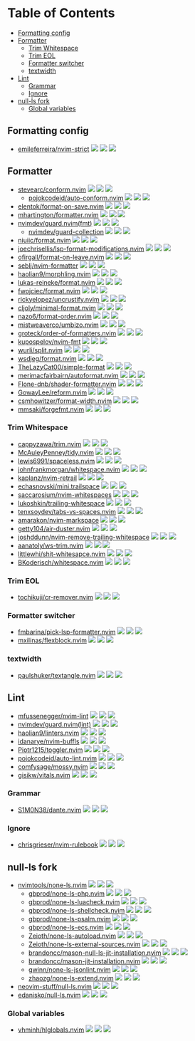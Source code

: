 # Table of Contents

<!-- toc -->

- [Formatting config](#formatting-config)
- [Formatter](#formatter)
  - [Trim Whitespace](#trim-whitespace)
  - [Trim EOL](#trim-eol)
  - [Formatter switcher](#formatter-switcher)
  - [textwidth](#textwidth)
- [Lint](#lint)
  - [Grammar](#grammar)
  - [Ignore](#ignore)
- [null-ls fork](#null-ls-fork)
  - [Global variables](#global-variables)

<!-- tocstop -->

## Formatting config

- [emileferreira/nvim-strict](https://github.com/emileferreira/nvim-strict) ![](https://img.shields.io/github/stars/emileferreira/nvim-strict) ![](https://img.shields.io/github/last-commit/emileferreira/nvim-strict) ![](https://img.shields.io/github/commit-activity/y/emileferreira/nvim-strict)

## Formatter

- [stevearc/conform.nvim](https://github.com/stevearc/conform.nvim) ![](https://img.shields.io/github/stars/stevearc/conform.nvim) ![](https://img.shields.io/github/last-commit/stevearc/conform.nvim) ![](https://img.shields.io/github/commit-activity/y/stevearc/conform.nvim)
  - [pojokcodeid/auto-conform.nvim](https://github.com/pojokcodeid/auto-conform.nvim) ![](https://img.shields.io/github/stars/pojokcodeid/auto-conform.nvim) ![](https://img.shields.io/github/last-commit/pojokcodeid/auto-conform.nvim) ![](https://img.shields.io/github/commit-activity/y/pojokcodeid/auto-conform.nvim)
- [elentok/format-on-save.nvim](https://github.com/elentok/format-on-save.nvim) ![](https://img.shields.io/github/stars/elentok/format-on-save.nvim) ![](https://img.shields.io/github/last-commit/elentok/format-on-save.nvim) ![](https://img.shields.io/github/commit-activity/y/elentok/format-on-save.nvim)
- [mhartington/formatter.nvim](https://github.com/mhartington/formatter.nvim) ![](https://img.shields.io/github/stars/mhartington/formatter.nvim) ![](https://img.shields.io/github/last-commit/mhartington/formatter.nvim) ![](https://img.shields.io/github/commit-activity/y/mhartington/formatter.nvim)
- [nvimdev/guard.nvim(fmt)](https://github.com/nvimdev/guard.nvim) ![](https://img.shields.io/github/stars/nvimdev/guard.nvim) ![](https://img.shields.io/github/last-commit/nvimdev/guard.nvim) ![](https://img.shields.io/github/commit-activity/y/nvimdev/guard.nvim)
  - [nvimdev/guard-collection](https://github.com/nvimdev/guard-collection) ![](https://img.shields.io/github/stars/nvimdev/guard-collection) ![](https://img.shields.io/github/last-commit/nvimdev/guard-collection) ![](https://img.shields.io/github/commit-activity/y/nvimdev/guard-collection)
- [niuiic/format.nvim](https://github.com/niuiic/format.nvim) ![](https://img.shields.io/github/stars/niuiic/format.nvim) ![](https://img.shields.io/github/last-commit/niuiic/format.nvim) ![](https://img.shields.io/github/commit-activity/y/niuiic/format.nvim)
- [joechrisellis/lsp-format-modifications.nvim](https://github.com/joechrisellis/lsp-format-modifications.nvim) ![](https://img.shields.io/github/stars/joechrisellis/lsp-format-modifications.nvim) ![](https://img.shields.io/github/last-commit/joechrisellis/lsp-format-modifications.nvim) ![](https://img.shields.io/github/commit-activity/y/joechrisellis/lsp-format-modifications.nvim)
- [ofirgall/format-on-leave.nvim](https://github.com/ofirgall/format-on-leave.nvim) ![](https://img.shields.io/github/stars/ofirgall/format-on-leave.nvim) ![](https://img.shields.io/github/last-commit/ofirgall/format-on-leave.nvim) ![](https://img.shields.io/github/commit-activity/y/ofirgall/format-on-leave.nvim)
- [seblj/nvim-formatter](https://github.com/seblj/nvim-formatter) ![](https://img.shields.io/github/stars/seblj/nvim-formatter) ![](https://img.shields.io/github/last-commit/seblj/nvim-formatter) ![](https://img.shields.io/github/commit-activity/y/seblj/nvim-formatter)
- [haolian9/morphling.nvim](https://github.com/haolian9/morphling.nvim) ![](https://img.shields.io/github/stars/haolian9/morphling.nvim) ![](https://img.shields.io/github/last-commit/haolian9/morphling.nvim) ![](https://img.shields.io/github/commit-activity/y/haolian9/morphling.nvim)
- [lukas-reineke/format.nvim](https://github.com/lukas-reineke/format.nvim) ![](https://img.shields.io/github/stars/lukas-reineke/format.nvim) ![](https://img.shields.io/github/last-commit/lukas-reineke/format.nvim) ![](https://img.shields.io/github/commit-activity/y/lukas-reineke/format.nvim)
- [fwojciec/format.nvim](https://github.com/fwojciec/format.nvim) ![](https://img.shields.io/github/stars/fwojciec/format.nvim) ![](https://img.shields.io/github/last-commit/fwojciec/format.nvim) ![](https://img.shields.io/github/commit-activity/y/fwojciec/format.nvim)
- [rickyelopez/uncrustify.nvim](https://github.com/rickyelopez/uncrustify.nvim) ![](https://img.shields.io/github/stars/rickyelopez/uncrustify.nvim) ![](https://img.shields.io/github/last-commit/rickyelopez/uncrustify.nvim) ![](https://img.shields.io/github/commit-activity/y/rickyelopez/uncrustify.nvim)
- [cljoly/minimal-format.nvim](https://github.com/cljoly/minimal-format.nvim) ![](https://img.shields.io/github/stars/cljoly/minimal-format.nvim) ![](https://img.shields.io/github/last-commit/cljoly/minimal-format.nvim) ![](https://img.shields.io/github/commit-activity/y/cljoly/minimal-format.nvim)
- [nazo6/format-order.nvim](https://github.com/nazo6/format-order.nvim) ![](https://img.shields.io/github/stars/nazo6/format-order.nvim) ![](https://img.shields.io/github/last-commit/nazo6/format-order.nvim) ![](https://img.shields.io/github/commit-activity/y/nazo6/format-order.nvim)
- [mistweaverco/umbizo.nvim](https://github.com/mistweaverco/umbizo.nvim) ![](https://img.shields.io/github/stars/mistweaverco/umbizo.nvim) ![](https://img.shields.io/github/last-commit/mistweaverco/umbizo.nvim) ![](https://img.shields.io/github/commit-activity/y/mistweaverco/umbizo.nvim)
- [groteck/order-of-formatters.nvim](https://github.com/groteck/order-of-formatters.nvim) ![](https://img.shields.io/github/stars/groteck/order-of-formatters.nvim) ![](https://img.shields.io/github/last-commit/groteck/order-of-formatters.nvim) ![](https://img.shields.io/github/commit-activity/y/groteck/order-of-formatters.nvim)
- [kupospelov/nvim-fmt](https://github.com/kupospelov/nvim-fmt) ![](https://img.shields.io/github/stars/kupospelov/nvim-fmt) ![](https://img.shields.io/github/last-commit/kupospelov/nvim-fmt) ![](https://img.shields.io/github/commit-activity/y/kupospelov/nvim-fmt)
- [wurli/split.nvim](https://github.com/wurli/split.nvim) ![](https://img.shields.io/github/stars/wurli/split.nvim) ![](https://img.shields.io/github/last-commit/wurli/split.nvim) ![](https://img.shields.io/github/commit-activity/y/wurli/split.nvim)
- [wsdjeg/format.nvim](https://github.com/wsdjeg/format.nvim) ![](https://img.shields.io/github/stars/wsdjeg/format.nvim) ![](https://img.shields.io/github/last-commit/wsdjeg/format.nvim) ![](https://img.shields.io/github/commit-activity/y/wsdjeg/format.nvim)
- [TheLazyCat00/simple-format](https://github.com/TheLazyCat00/simple-format) ![](https://img.shields.io/github/stars/TheLazyCat00/simple-format) ![](https://img.shields.io/github/last-commit/TheLazyCat00/simple-format) ![](https://img.shields.io/github/commit-activity/y/TheLazyCat00/simple-format)
- [merimacfairbairn/autoformat.nvim](https://github.com/merimacfairbairn/autoformat.nvim) ![](https://img.shields.io/github/stars/merimacfairbairn/autoformat.nvim) ![](https://img.shields.io/github/last-commit/merimacfairbairn/autoformat.nvim) ![](https://img.shields.io/github/commit-activity/y/merimacfairbairn/autoformat.nvim)
- [Flone-dnb/shader-formatter.nvim](https://github.com/Flone-dnb/shader-formatter.nvim) ![](https://img.shields.io/github/stars/Flone-dnb/shader-formatter.nvim) ![](https://img.shields.io/github/last-commit/Flone-dnb/shader-formatter.nvim) ![](https://img.shields.io/github/commit-activity/y/Flone-dnb/shader-formatter.nvim)
- [GowayLee/reform.nvim](https://github.com/GowayLee/reform.nvim) ![](https://img.shields.io/github/stars/GowayLee/reform.nvim) ![](https://img.shields.io/github/last-commit/GowayLee/reform.nvim) ![](https://img.shields.io/github/commit-activity/y/GowayLee/reform.nvim)
- [csmhowitzer/format-width.nvim](https://github.com/csmhowitzer/format-width.nvim) ![](https://img.shields.io/github/stars/csmhowitzer/format-width.nvim) ![](https://img.shields.io/github/last-commit/csmhowitzer/format-width.nvim) ![](https://img.shields.io/github/commit-activity/y/csmhowitzer/format-width.nvim)
- [mmsaki/forgefmt.nvim](https://github.com/mmsaki/forgefmt.nvim) ![](https://img.shields.io/github/stars/mmsaki/forgefmt.nvim) ![](https://img.shields.io/github/last-commit/mmsaki/forgefmt.nvim) ![](https://img.shields.io/github/commit-activity/y/mmsaki/forgefmt.nvim)

### Trim Whitespace

- [cappyzawa/trim.nvim](https://github.com/cappyzawa/trim.nvim) ![](https://img.shields.io/github/stars/cappyzawa/trim.nvim) ![](https://img.shields.io/github/last-commit/cappyzawa/trim.nvim) ![](https://img.shields.io/github/commit-activity/y/cappyzawa/trim.nvim)
- [McAuleyPenney/tidy.nvim](https://github.com/McAuleyPenney/tidy.nvim) ![](https://img.shields.io/github/stars/McAuleyPenney/tidy.nvim) ![](https://img.shields.io/github/last-commit/McAuleyPenney/tidy.nvim) ![](https://img.shields.io/github/commit-activity/y/McAuleyPenney/tidy.nvim)
- [lewis6991/spaceless.nvim](https://github.com/lewis6991/spaceless.nvim) ![](https://img.shields.io/github/stars/lewis6991/spaceless.nvim) ![](https://img.shields.io/github/last-commit/lewis6991/spaceless.nvim) ![](https://img.shields.io/github/commit-activity/y/lewis6991/spaceless.nvim)
- [johnfrankmorgan/whitespace.nvim](https://github.com/johnfrankmorgan/whitespace.nvim) ![](https://img.shields.io/github/stars/johnfrankmorgan/whitespace.nvim) ![](https://img.shields.io/github/last-commit/johnfrankmorgan/whitespace.nvim) ![](https://img.shields.io/github/commit-activity/y/johnfrankmorgan/whitespace.nvim)
- [kaplanz/nvim-retrail](https://github.com/kaplanz/nvim-retrail) ![](https://img.shields.io/github/stars/kaplanz/nvim-retrail) ![](https://img.shields.io/github/last-commit/kaplanz/nvim-retrail) ![](https://img.shields.io/github/commit-activity/y/kaplanz/nvim-retrail)
- [echasnovski/mini.trailspace](https://github.com/echasnovski/mini.trailspace) ![](https://img.shields.io/github/stars/echasnovski/mini.trailspace) ![](https://img.shields.io/github/last-commit/echasnovski/mini.trailspace) ![](https://img.shields.io/github/commit-activity/y/echasnovski/mini.trailspace)
- [saccarosium/nvim-whitespaces](https://github.com/saccarosium/nvim-whitespaces) ![](https://img.shields.io/github/stars/saccarosium/nvim-whitespaces) ![](https://img.shields.io/github/last-commit/saccarosium/nvim-whitespaces) ![](https://img.shields.io/github/commit-activity/y/saccarosium/nvim-whitespaces)
- [lukoshkin/trailing-whitespace](https://github.com/lukoshkin/trailing-whitespace) ![](https://img.shields.io/github/stars/lukoshkin/trailing-whitespace) ![](https://img.shields.io/github/last-commit/lukoshkin/trailing-whitespace) ![](https://img.shields.io/github/commit-activity/y/lukoshkin/trailing-whitespace)
- [tenxsoydev/tabs-vs-spaces.nvim](https://github.com/tenxsoydev/tabs-vs-spaces.nvim) ![](https://img.shields.io/github/stars/tenxsoydev/tabs-vs-spaces.nvim) ![](https://img.shields.io/github/last-commit/tenxsoydev/tabs-vs-spaces.nvim) ![](https://img.shields.io/github/commit-activity/y/tenxsoydev/tabs-vs-spaces.nvim)
- [amarakon/nvim-markspace](https://github.com/amarakon/nvim-markspace) ![](https://img.shields.io/github/stars/amarakon/nvim-markspace) ![](https://img.shields.io/github/last-commit/amarakon/nvim-markspace) ![](https://img.shields.io/github/commit-activity/y/amarakon/nvim-markspace)
- [getty104/air-duster.nvim](https://github.com/getty104/air-duster.nvim) ![](https://img.shields.io/github/stars/getty104/air-duster.nvim) ![](https://img.shields.io/github/last-commit/getty104/air-duster.nvim) ![](https://img.shields.io/github/commit-activity/y/getty104/air-duster.nvim)
- [joshddunn/nvim-remove-trailing-whitespace](https://github.com/joshddunn/nvim-remove-trailing-whitespace) ![](https://img.shields.io/github/stars/joshddunn/nvim-remove-trailing-whitespace) ![](https://img.shields.io/github/last-commit/joshddunn/nvim-remove-trailing-whitespace) ![](https://img.shields.io/github/commit-activity/y/joshddunn/nvim-remove-trailing-whitespace)
- [aanatoly/ws-trim.nvim](https://github.com/aanatoly/ws-trim.nvim) ![](https://img.shields.io/github/stars/aanatoly/ws-trim.nvim) ![](https://img.shields.io/github/last-commit/aanatoly/ws-trim.nvim) ![](https://img.shields.io/github/commit-activity/y/aanatoly/ws-trim.nvim)
- [littlewhi/shit-whitesapce.nvim](https://github.com/littlewhi/shit-whitesapce.nvim) ![](https://img.shields.io/github/stars/littlewhi/shit-whitesapce.nvim) ![](https://img.shields.io/github/last-commit/littlewhi/shit-whitesapce.nvim) ![](https://img.shields.io/github/commit-activity/y/littlewhi/shit-whitesapce.nvim)
- [BKoderisch/whitespace.nvim](https://github.com/BKoderisch/whitespace.nvim) ![](https://img.shields.io/github/stars/BKoderisch/whitespace.nvim) ![](https://img.shields.io/github/last-commit/BKoderisch/whitespace.nvim) ![](https://img.shields.io/github/commit-activity/y/BKoderisch/whitespace.nvim)

### Trim EOL

- [tochikuji/cr-remover.nvim](https://github.com/tochikuji/cr-remover.nvim) ![](https://img.shields.io/github/stars/tochikuji/cr-remover.nvim) ![](https://img.shields.io/github/last-commit/tochikuji/cr-remover.nvim) ![](https://img.shields.io/github/commit-activity/y/tochikuji/cr-remover.nvim)

### Formatter switcher

- [fmbarina/pick-lsp-formatter.nvim](https://github.com/fmbarina/pick-lsp-formatter.nvim) ![](https://img.shields.io/github/stars/fmbarina/pick-lsp-formatter.nvim) ![](https://img.shields.io/github/last-commit/fmbarina/pick-lsp-formatter.nvim) ![](https://img.shields.io/github/commit-activity/y/fmbarina/pick-lsp-formatter.nvim)
- [mxilinas/flexblock.nvim](https://github.com/mxilinas/flexblock.nvim) ![](https://img.shields.io/github/stars/mxilinas/flexblock.nvim) ![](https://img.shields.io/github/last-commit/mxilinas/flexblock.nvim) ![](https://img.shields.io/github/commit-activity/y/mxilinas/flexblock.nvim)

### textwidth

- [paulshuker/textangle.nvim](https://github.com/paulshuker/textangle.nvim) ![](https://img.shields.io/github/stars/paulshuker/textangle.nvim) ![](https://img.shields.io/github/last-commit/paulshuker/textangle.nvim) ![](https://img.shields.io/github/commit-activity/y/paulshuker/textangle.nvim)

## Lint

- [mfussenegger/nvim-lint](https://github.com/mfussenegger/nvim-lint) ![](https://img.shields.io/github/stars/mfussenegger/nvim-lint) ![](https://img.shields.io/github/last-commit/mfussenegger/nvim-lint) ![](https://img.shields.io/github/commit-activity/y/mfussenegger/nvim-lint)
- [nvimdev/guard.nvim(lint)](https://github.com/nvimdev/guard.nvim) ![](https://img.shields.io/github/stars/nvimdev/guard.nvim) ![](https://img.shields.io/github/last-commit/nvimdev/guard.nvim) ![](https://img.shields.io/github/commit-activity/y/nvimdev/guard.nvim)
- [haolian9/linters.nvim](https://github.com/haolian9/linters.nvim) ![](https://img.shields.io/github/stars/haolian9/linters.nvim) ![](https://img.shields.io/github/last-commit/haolian9/linters.nvim) ![](https://img.shields.io/github/commit-activity/y/haolian9/linters.nvim)
- [idanarye/nvim-buffls](https://github.com/idanarye/nvim-buffls) ![](https://img.shields.io/github/stars/idanarye/nvim-buffls) ![](https://img.shields.io/github/last-commit/idanarye/nvim-buffls) ![](https://img.shields.io/github/commit-activity/y/idanarye/nvim-buffls)
- [Piotr1215/toggler.nvim](https://github.com/Piotr1215/toggler.nvim) ![](https://img.shields.io/github/stars/Piotr1215/toggler.nvim) ![](https://img.shields.io/github/last-commit/Piotr1215/toggler.nvim) ![](https://img.shields.io/github/commit-activity/y/Piotr1215/toggler.nvim)
- [pojokcodeid/auto-lint.nvim](https://github.com/pojokcodeid/auto-lint.nvim) ![](https://img.shields.io/github/stars/pojokcodeid/auto-lint.nvim) ![](https://img.shields.io/github/last-commit/pojokcodeid/auto-lint.nvim) ![](https://img.shields.io/github/commit-activity/y/pojokcodeid/auto-lint.nvim)
- [comfysage/mossy.nvim](https://github.com/comfysage/mossy.nvim) ![](https://img.shields.io/github/stars/comfysage/mossy.nvim) ![](https://img.shields.io/github/last-commit/comfysage/mossy.nvim) ![](https://img.shields.io/github/commit-activity/y/comfysage/mossy.nvim)
- [gisikw/vitals.nvim](https://github.com/gisikw/vitals.nvim) ![](https://img.shields.io/github/stars/gisikw/vitals.nvim) ![](https://img.shields.io/github/last-commit/gisikw/vitals.nvim) ![](https://img.shields.io/github/commit-activity/y/gisikw/vitals.nvim)

### Grammar

- [S1M0N38/dante.nvim](https://github.com/S1M0N38/dante.nvim) ![](https://img.shields.io/github/stars/S1M0N38/dante.nvim) ![](https://img.shields.io/github/last-commit/S1M0N38/dante.nvim) ![](https://img.shields.io/github/commit-activity/y/S1M0N38/dante.nvim)

### Ignore

- [chrisgrieser/nvim-rulebook](https://github.com/chrisgrieser/nvim-rulebook) ![](https://img.shields.io/github/stars/chrisgrieser/nvim-rulebook) ![](https://img.shields.io/github/last-commit/chrisgrieser/nvim-rulebook) ![](https://img.shields.io/github/commit-activity/y/chrisgrieser/nvim-rulebook)

## null-ls fork

- [nvimtools/none-ls.nvim](https://github.com/nvimtools/none-ls.nvim) ![](https://img.shields.io/github/stars/nvimtools/none-ls.nvim) ![](https://img.shields.io/github/last-commit/nvimtools/none-ls.nvim) ![](https://img.shields.io/github/commit-activity/y/nvimtools/none-ls.nvim)
  - [gbprod/none-ls-php.nvim](https://github.com/gbprod/none-ls-php.nvim) ![](https://img.shields.io/github/stars/gbprod/none-ls-php.nvim) ![](https://img.shields.io/github/last-commit/gbprod/none-ls-php.nvim) ![](https://img.shields.io/github/commit-activity/y/gbprod/none-ls-php.nvim)
  - [gbprod/none-ls-luacheck.nvim](https://github.com/gbprod/none-ls-luacheck.nvim) ![](https://img.shields.io/github/stars/gbprod/none-ls-luacheck.nvim) ![](https://img.shields.io/github/last-commit/gbprod/none-ls-luacheck.nvim) ![](https://img.shields.io/github/commit-activity/y/gbprod/none-ls-luacheck.nvim)
  - [gbprod/none-ls-shellcheck.nvim](https://github.com/gbprod/none-ls-shellcheck.nvim) ![](https://img.shields.io/github/stars/gbprod/none-ls-shellcheck.nvim) ![](https://img.shields.io/github/last-commit/gbprod/none-ls-shellcheck.nvim) ![](https://img.shields.io/github/commit-activity/y/gbprod/none-ls-shellcheck.nvim)
  - [gbprod/none-ls-psalm.nvim](https://github.com/gbprod/none-ls-psalm.nvim) ![](https://img.shields.io/github/stars/gbprod/none-ls-psalm.nvim) ![](https://img.shields.io/github/last-commit/gbprod/none-ls-psalm.nvim) ![](https://img.shields.io/github/commit-activity/y/gbprod/none-ls-psalm.nvim)
  - [gbprod/none-ls-ecs.nvim](https://github.com/gbprod/none-ls-ecs.nvim) ![](https://img.shields.io/github/stars/gbprod/none-ls-ecs.nvim) ![](https://img.shields.io/github/last-commit/gbprod/none-ls-ecs.nvim) ![](https://img.shields.io/github/commit-activity/y/gbprod/none-ls-ecs.nvim)
  - [Zeioth/none-ls-autoload.nvim](https://github.com/Zeioth/none-ls-autoload.nvim) ![](https://img.shields.io/github/stars/Zeioth/none-ls-autoload.nvim) ![](https://img.shields.io/github/last-commit/Zeioth/none-ls-autoload.nvim) ![](https://img.shields.io/github/commit-activity/y/Zeioth/none-ls-autoload.nvim)
  - [Zeioth/none-ls-external-sources.nvim](https://github.com/Zeioth/none-ls-external-sources.nvim) ![](https://img.shields.io/github/stars/Zeioth/none-ls-external-sources.nvim) ![](https://img.shields.io/github/last-commit/Zeioth/none-ls-external-sources.nvim) ![](https://img.shields.io/github/commit-activity/y/Zeioth/none-ls-external-sources.nvim)
  - [brandoncc/mason-null-ls-jit-installation.nvim](https://github.com/brandoncc/mason-null-ls-jit-installation.nvim) ![](https://img.shields.io/github/stars/brandoncc/mason-null-ls-jit-installation.nvim) ![](https://img.shields.io/github/last-commit/brandoncc/mason-null-ls-jit-installation.nvim) ![](https://img.shields.io/github/commit-activity/y/brandoncc/mason-null-ls-jit-installation.nvim)
  - [brandoncc/mason-jit-installation.nvim](https://github.com/brandoncc/mason-jit-installation.nvim) ![](https://img.shields.io/github/stars/brandoncc/mason-jit-installation.nvim) ![](https://img.shields.io/github/last-commit/brandoncc/mason-jit-installation.nvim) ![](https://img.shields.io/github/commit-activity/y/brandoncc/mason-jit-installation.nvim)
  - [gwinn/none-ls-jsonlint.nvim](https://github.com/gwinn/none-ls-jsonlint.nvim) ![](https://img.shields.io/github/stars/gwinn/none-ls-jsonlint.nvim) ![](https://img.shields.io/github/last-commit/gwinn/none-ls-jsonlint.nvim) ![](https://img.shields.io/github/commit-activity/y/gwinn/none-ls-jsonlint.nvim)
  - [zhaozg/none-ls-extend.nvim](https://github.com/zhaozg/none-ls-extend.nvim) ![](https://img.shields.io/github/stars/zhaozg/none-ls-extend.nvim) ![](https://img.shields.io/github/last-commit/zhaozg/none-ls-extend.nvim) ![](https://img.shields.io/github/commit-activity/y/zhaozg/none-ls-extend.nvim)
- [neovim-stuff/null-ls.nvim](https://github.com/neovim-stuff/null-ls.nvim) ![](https://img.shields.io/github/stars/neovim-stuff/null-ls.nvim) ![](https://img.shields.io/github/last-commit/neovim-stuff/null-ls.nvim) ![](https://img.shields.io/github/commit-activity/y/neovim-stuff/null-ls.nvim)
- [edanisko/null-ls.nvim](https://github.com/edanisko/null-ls.nvim) ![](https://img.shields.io/github/stars/edanisko/null-ls.nvim) ![](https://img.shields.io/github/last-commit/edanisko/null-ls.nvim) ![](https://img.shields.io/github/commit-activity/y/edanisko/null-ls.nvim)

### Global variables

- [vhminh/hlglobals.nvim](https://github.com/vhminh/hlglobals.nvim) ![](https://img.shields.io/github/stars/vhminh/hlglobals.nvim) ![](https://img.shields.io/github/last-commit/vhminh/hlglobals.nvim) ![](https://img.shields.io/github/commit-activity/y/vhminh/hlglobals.nvim)
